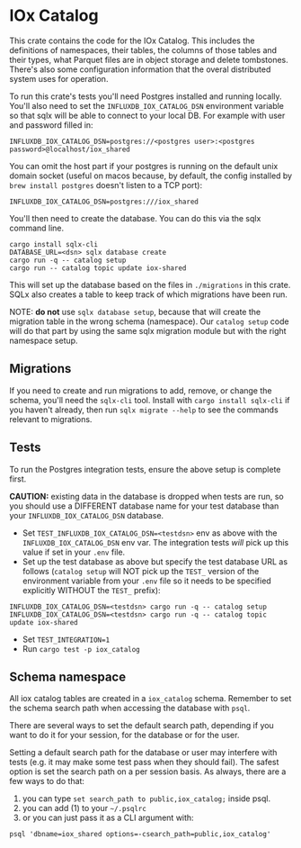 # IOx Catalog

This crate contains the code for the IOx Catalog. This includes the definitions of namespaces,
their tables, the columns of those tables and their types, what Parquet files are in object storage
and delete tombstones. There's also some configuration information that the overal distributed
system uses for operation.

To run this crate's tests you'll need Postgres installed and running locally. You'll also need to
set the `INFLUXDB_IOX_CATALOG_DSN` environment variable so that sqlx will be able to connect to
your local DB. For example with user and password filled in:

```
INFLUXDB_IOX_CATALOG_DSN=postgres://<postgres user>:<postgres password>@localhost/iox_shared
```

You can omit the host part if your postgres is running on the default unix domain socket (useful on
macos because, by default, the config installed by `brew install postgres` doesn't listen to a TCP
port):

```
INFLUXDB_IOX_CATALOG_DSN=postgres:///iox_shared
```

You'll then need to create the database. You can do this via the sqlx command line.

```
cargo install sqlx-cli
DATABASE_URL=<dsn> sqlx database create
cargo run -q -- catalog setup
cargo run -- catalog topic update iox-shared
```

This will set up the database based on the files in `./migrations` in this crate. SQLx also creates
a table to keep track of which migrations have been run.

NOTE: **do not** use `sqlx database setup`, because that will create the migration table in the
wrong schema (namespace). Our `catalog setup` code will do that part by using the same sqlx
migration module but with the right namespace setup.

## Migrations

If you need to create and run migrations to add, remove, or change the schema, you'll need the
`sqlx-cli` tool. Install with `cargo install sqlx-cli` if you haven't already, then run `sqlx
migrate --help` to see the commands relevant to migrations.

## Tests

To run the Postgres integration tests, ensure the above setup is complete first.

**CAUTION:** existing data in the database is dropped when tests are run, so you should use a
DIFFERENT database name for your test database than your `INFLUXDB_IOX_CATALOG_DSN` database.

* Set `TEST_INFLUXDB_IOX_CATALOG_DSN=<testdsn>` env as above with the `INFLUXDB_IOX_CATALOG_DSN`
  env var. The integration tests *will* pick up this value if set in your `.env` file.
* Set up the test database as above but specify the test database URL as follows (`catalog setup`
  will NOT pick up the `TEST_` version of the environment variable from your `.env` file so it
  needs to be specified explicitly WITHOUT the `TEST_` prefix):

```
INFLUXDB_IOX_CATALOG_DSN=<testdsn> cargo run -q -- catalog setup
INFLUXDB_IOX_CATALOG_DSN=<testdsn> cargo run -q -- catalog topic update iox-shared
```

* Set `TEST_INTEGRATION=1`
* Run `cargo test -p iox_catalog`

## Schema namespace

All iox catalog tables are created in a `iox_catalog` schema. Remember to set the schema search
path when accessing the database with `psql`.

There are several ways to set the default search path, depending if you want to do it for your
session, for the database or for the user.

Setting a default search path for the database or user may interfere with tests (e.g. it may make
some test pass when they should fail). The safest option is set the search path on a per session
basis. As always, there are a few ways to do that:

1. you can type `set search_path to public,iox_catalog;` inside psql.
2. you can add (1) to your `~/.psqlrc`
3. or you can just pass it as a CLI argument with:

```
psql 'dbname=iox_shared options=-csearch_path=public,iox_catalog'
```
